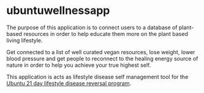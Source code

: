 # ubuntuwellnessapp
The purpose of this application is to connect users to a database of plant-based resources in order to help educate them more on the plant based living lifestyle.

Get connected to a list of well curated vegan resources, lose weight, lower blood pressure and get people to reconnect to the healing energy source of nature in order to help you achieve your true highest self. 

This application is acts as lifestyle disease self management tool for the [Ubuntu 21 day lifestyle disease reversal program](https://ubuntuwellness.com/diabetes-reversal/). 
